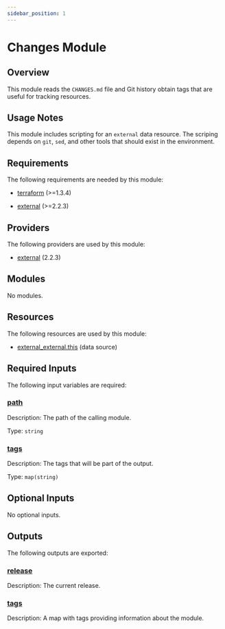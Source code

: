 ```yaml
---
sidebar_position: 1
---
```


# Changes Module

## Overview
This module reads the `CHANGES.md` file and Git history obtain tags that are
useful for tracking resources.

## Usage Notes
This module includes scripting for an `external` data resource.  The scriping
depends on `git`, `sed`, and other tools that should exist in the environment.

[chge]: ./CHANGES.md
[code]: ./CODE-OF-CONDUCT.md
[cont]: ./CONTRIBUTING.md
[lice]: ./LICENSE.md

## Requirements

The following requirements are needed by this module:

- <a name="requirement_terraform"></a> [terraform](#requirement\_terraform) (>=1.3.4)

- <a name="requirement_external"></a> [external](#requirement\_external) (>=2.2.3)

## Providers

The following providers are used by this module:

- <a name="provider_external"></a> [external](#provider\_external) (2.2.3)

## Modules

No modules.

## Resources

The following resources are used by this module:

- [external_external.this](https://registry.terraform.io/providers/hashicorp/external/latest/docs/data-sources/external) (data source)

## Required Inputs

The following input variables are required:

### <a name="input_path"></a> [path](#input\_path)

Description: The path of the calling module.

Type: `string`

### <a name="input_tags"></a> [tags](#input\_tags)

Description: The tags that will be part of the output.

Type: `map(string)`

## Optional Inputs

No optional inputs.

## Outputs

The following outputs are exported:

### <a name="output_release"></a> [release](#output\_release)

Description: The current release.

### <a name="output_tags"></a> [tags](#output\_tags)

Description: A map with tags providing information about the module.
